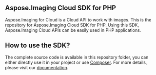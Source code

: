 ## Aspose.Imaging Cloud SDK for PHP

Aspose.Imaging for Cloud is a Cloud API to work with images. This is the repository for Aspose.Imaging Cloud SDK for PHP. Using this SDK, Aspose.Imaging Cloud APIs can be easily used in PHP applications.

## How to use the SDK?

The complete source code is available in this repository folder, you can either directly use it in your project or use [Composer](https://getcomposer.org/). For more details, please visit our [documentation](http://www.aspose.com/docs/display/imagingcloud/How+to+Setup+Aspose.Imaging+Cloud+SDK+for+PHP).
